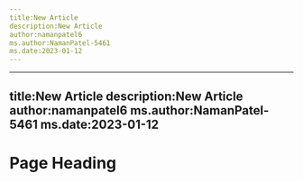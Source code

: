 ```yaml
---
title:New Article
description:New Article
author:namanpatel6
ms.author:NamanPatel-5461
ms.date:2023-01-12
---
```


---
title:New Article
description:New Article
author:namanpatel6
ms.author:NamanPatel-5461
ms.date:2023-01-12
---

# Page Heading


